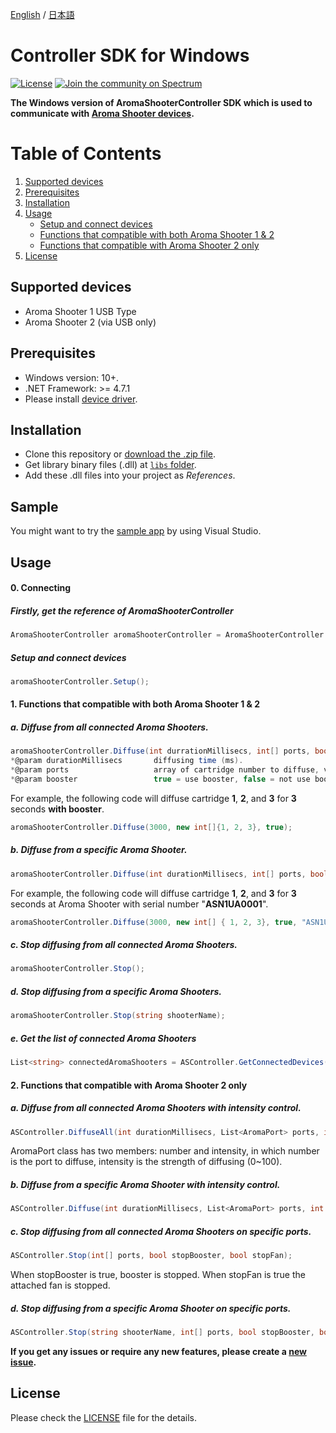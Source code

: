 [English](https://github.com/aromajoin/controller-sdk-windows) / [日本語](README-JP.md)

# Controller SDK for Windows

[![License](https://img.shields.io/badge/license-Apache%202-4EB1BA.svg?style=flat-square)](https://www.apache.org/licenses/LICENSE-2.0.html) 
[![Join the community on Spectrum](https://withspectrum.github.io/badge/badge.svg)](https://spectrum.chat/aromajoin-software/)  

**The Windows version of AromaShooterController SDK which is used to communicate with [Aroma Shooter devices](https://aromajoin.com/products/aroma-shooter).**  

# Table of Contents
1. [Supported devices](https://github.com/aromajoin/controller-sdk-windows#supported-devices)  
2. [Prerequisites](https://github.com/aromajoin/controller-sdk-windows#prerequisites)
3. [Installation](https://github.com/aromajoin/controller-sdk-windows#installation)
4. [Usage](https://github.com/aromajoin/controller-sdk-windows#usage)
    * [Setup and connect devices](https://github.com/aromajoin/controller-sdk-windows#0-connecting)
    * [Functions that compatible with both Aroma Shooter 1 & 2](https://github.com/aromajoin/controller-sdk-windows#1-functions-that-compatible-with-both-aroma-shooter-1--2)
    * [Functions that compatible with Aroma Shooter 2 only](https://github.com/aromajoin/controller-sdk-windows#2-functions-that-compatible-with-aroma-shooter-2-only)
5. [License](https://github.com/aromajoin/controller-sdk-windows#license)

## Supported devices
* Aroma Shooter 1 USB Type
* Aroma Shooter 2 (via USB only)

## Prerequisites
* Windows version: 10+.
* .NET Framework: >= 4.7.1 
* Please install [device driver](http://www.ftdichip.com/Drivers/CDM/CDM21224_Setup.zip).

## Installation  
* Clone this repository or [download the .zip file](https://github.com/aromajoin/controller-sdk-windows/releases/).
* Get library binary files (.dll) at [`libs` folder](https://github.com/aromajoin/controller-sdk-windows/tree/master/libs).
* Add these .dll files into your project as *References*.  

## Sample
You might want to try the [sample app](https://github.com/aromajoin/controller-sdk-windows/tree/master/sample) by using Visual Studio.

## Usage  

#### 0. Connecting  

##### Firstly, get the reference of AromaShooterController

```C#
AromaShooterController aromaShooterController = AromaShooterController.SharedInstance;
```
##### Setup and connect devices
```C#
aromaShooterController.Setup();
```
#### 1. Functions that compatible with both Aroma Shooter 1 & 2  

##### a. Diffuse from all connected Aroma Shooters.
```C#
aromaShooterController.Diffuse(int durrationMillisecs, int[] ports, bool booster);
*@param durationMillisecs		diffusing time (ms).
*@param ports					array of cartridge number to diffuse, value: 1~6.
*@param booster                 true = use booster, false = not use booster.
```

For example, the following code will diffuse cartridge **1**, **2**, and **3** for **3** seconds **with booster**.
```C#
aromaShooterController.Diffuse(3000, new int[]{1, 2, 3}, true);
```

##### b. Diffuse from a specific Aroma Shooter.
```C#
aromaShooterController.Diffuse(int durationMillisecs, int[] ports, bool booster, string shooterName);
```
For example, the following code will diffuse cartridge **1**, **2**, and **3** for **3** seconds at Aroma Shooter with serial number "**ASN1UA0001**".
```C#
aromaShooterController.Diffuse(3000, new int[] { 1, 2, 3}, true, "ASN1UA0001");
```

##### c. Stop diffusing from all connected Aroma Shooters.

```C#
aromaShooterController.Stop();
```

##### d. Stop diffusing from a specific Aroma Shooters.

```C#
aromaShooterController.Stop(string shooterName);
```

##### e. Get the list of connected Aroma Shooters
```C#
List<string> connectedAromaShooters = ASController.GetConnectedDevices();
```

#### 2. Functions that compatible with Aroma Shooter 2 only  

##### a. Diffuse from all connected Aroma Shooters with intensity control.
```C#
ASController.DiffuseAll(int durationMillisecs, List<AromaPort> ports, int boosterIntensity, int fanIntensity);
```
AromaPort class has two members: number and intensity, in which number is the port to
diffuse, intensity is the strength of diffusing (0~100).

##### b. Diffuse from a specific Aroma Shooter with intensity control.
```C#
ASController.Diffuse(int durationMillisecs, List<AromaPort> ports, int boosterIntensity, int fanIntensity, string shooterName);
```

##### c. Stop diffusing from all connected Aroma Shooters on specific ports.
```C#
ASController.Stop(int[] ports, bool stopBooster, bool stopFan);
```
When stopBooster is true, booster is stopped. When stopFan is true the attached fan is
stopped.

##### d. Stop diffusing from a specific Aroma Shooter on specific ports.
```C#
ASController.Stop(string shooterName, int[] ports, bool stopBooster, bool stopFan);
```
**If you get any issues or require any new features, please create a [new issue](https://github.com/aromajoin/controller-sdk-windows/issues).**

## License  
Please check the [LICENSE](/LICENSE.md) file for the details.
